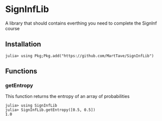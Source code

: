 # SignInfLib
 
A library that should contains everthing you need to complete the SignInf course

## Installation

```julia-repl
julia> using Pkg;Pkg.add("https://github.com/MartTave/SignInfLib")
```

## Functions

### getEntropy

This function returns the entropy of an array of probabilities

```julia-repl
julia> using SignInfLib
julia> SignInfLib.getEntropy([0.5, 0.5])
1.0
```
